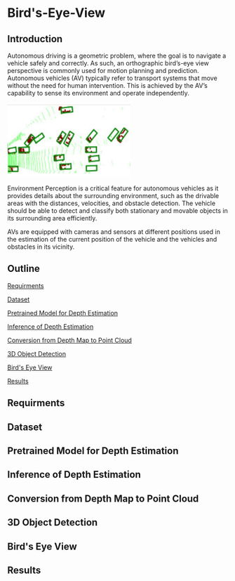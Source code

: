 # Bird's-Eye-View

## Introduction

Autonomous driving is a geometric problem, where the goal is to navigate a vehicle safely and correctly. As such, an orthographic bird’s-eye view perspective is commonly used for motion planning and prediction. Autonomous vehicles (AV) typically refer to transport systems that move without the need for human intervention. This is achieved by the AV’s capability to sense its environment and operate independently.

![Screenshot](bev.png)

Environment Perception is a critical feature for autonomous vehicles as it provides details about the surrounding environment, such as the drivable areas with the distances, velocities, and obstacle detection. The vehicle should be able to detect and classify both stationary and movable objects in its surrounding area efficiently.

AVs are equipped with cameras and sensors at different positions used in the estimation of the current position of the vehicle and the vehicles and obstacles in its vicinity.

## Outline




[Requirments](#requirments)

[Dataset](#dataset)

[Pretrained Model for Depth Estimation](#pretrained-model-for-depth-estimation)

[Inference of Depth Estimation](#inference-of-depth-estimation)

[Conversion from Depth Map to Point Cloud](#conversion-from-depth-map-to-point-cloud)

[3D Object Detection](#3D-object-detection)

[Bird's Eye View](#bird's-eye-view)

[Results](#results)



## Requirments
## Dataset
## Pretrained Model for Depth Estimation
## Inference of Depth Estimation
## Conversion from Depth Map to Point Cloud
## 3D Object Detection
## Bird's Eye View
## Results


